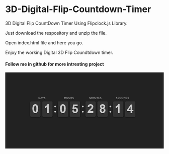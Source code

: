 # 3D-Digital-Flip-Countdown-Timer
3D Digital Flip CountDown Timer Using Flipclock.js Library. </br>

Just download the respository and unzip the file. </br>

Open index.html file and here you go. </br>

Enjoy the working Digital 3D Flip Coundtdown timer.</br>

<h4>Follow me in github for more intresting project</h4>

![](countdown-clock.gif)
